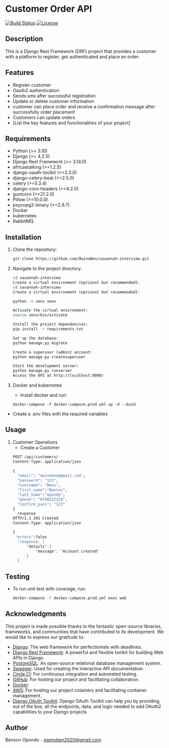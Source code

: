 # Customer Order API

[![Build Status](https://travis-ci.org/yourusername/yourproject.svg?branch=master)](https://travis-ci.org/owinoBen/yourproject)
[![License](https://img.shields.io/badge/license-MIT-blue.svg)](https://opensource.org/licenses/MIT)

## Description

This is a Django Rest Framework (DRF) project that provides a customer with a platform to register, get authenticated and place an order.

## Features

- Register customer
- Oauth2 authentication
- Sends sms after successful registration
- Update or delete customer information 
- customer can place order and receive a confirmation message after successfully order placement
- Customers can update orders
- [List the key features and functionalities of your project]

## Requirements

- Python (>= 3.10)
- Django (>= 4.2.5)
- Django Rest Framework (>= 3.14.0)
- africastalking (>=1.2.5)
- django-oauth-toolkit (>=2.3.0)
- django-celery-beat (>=2.5.0)
- celery (>=5.3.4)
- django-cors-headers (>=4.2.0)
- gunicorn (>=21.2.0)
- Pillow (>=10.0.0)
- psycopg2-binary (>=2.9.7)
- Docker
- kubernetes
- RabbitMQ

## Installation

1. Clone the repository:

   ```bash
   git clone https://github.com/OwinoBen/savannah-interview.git
2. Navigate to the project directory:
    ``` bash
    cd savannah-interview
    Create a virtual environment (optional but recommended):
    cd savannah-interview
    Create a virtual environment (optional but recommended):
    
    python -m venv venv
    
    Activate the virtual environment:
    source venv/bin/activate
    
    Install the project dependencies:
    pip install -r requirements.txt
    
    Set up the database:
    python manage.py migrate
   
    Create a superuser (admin) account:
    python manage.py createsuperuser
    
    Start the development server:
    python manage.py runserver
    Access the API at http://localhost:8000/

3. Docker and kubernetes
   - Install docker and run:
   ``` docker-compose
   docker-compose -f docker-compose.prod.yml up -d --buid

- Create a .env files with the required variables
## Usage
  1. Customer Operations
      - Create a Customer
      ```bash
      POST /api/customers/
      Content-Type: application/json
    
      {
        "email": "owinoben@gmail.com",
        "password": "123",
        "username": "Bens",
        "first_name":"Benson",
        "last_name":"opondo",
        "phone": "0790232329",
        "confirm_pass": "123"
      }
        response
     HTTP/1.1 201 Created
     Content-Type: application/json

     {
       "errors":fales
        "response: [
            "details":{
                "message": "Account created"
            }
        }
## Testing
 - To run unit test with coverage, run:
    ```bash
    docker-compose -f docker-compose.prod.yml exec web 

## Acknowledgments

This project is made possible thanks to the fantastic open-source libraries, frameworks, and communities that have contributed to its development. We would like to express our gratitude to:

- [Django](https://www.djangoproject.com/): The web framework for perfectionists with deadlines.
- [Django Rest Framework](https://www.django-rest-framework.org/): A powerful and flexible toolkit for building Web APIs in Django.
- [PostgreSQL](https://www.postgresql.org/): An open-source relational database management system.
- [Swagger](https://swagger.io/): Used for creating the interactive API documentation.
- [Circle CI](https://travis-ci.org/): For continuous integration and automated testing.
- [GitHub](https://github.com/): For hosting our project and facilitating collaboration.
- [Docker](https://docker.com/): 
- [AWS](https://github.com/): For hosting our project cotainers and facilitating container management.
- [Django OAuth Toolkit](https://github.com/jazzband/django-oauth-toolkit/blob/13a61435167d8ffe04dd6b79522d5d20007a08c5/docs/index.rst): Django OAuth Toolkit can help you by providing, out of the box, all the endpoints, data, and logic needed to add OAuth2 capabilities to your Django projects


## Author
Benson Opondo  - owinoben2020@gmail.com






